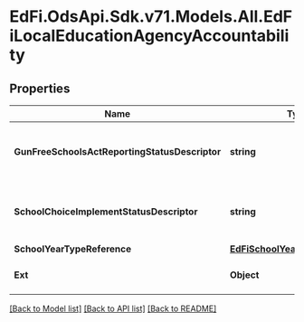 # EdFi.OdsApi.Sdk.v71.Models.All.EdFiLocalEducationAgencyAccountability

## Properties

Name | Type | Description | Notes
------------ | ------------- | ------------- | -------------
**GunFreeSchoolsActReportingStatusDescriptor** | **string** | An indication of whether the school or Local Education Agency (LEA) submitted a Gun-Free Schools Act (GFSA) of 1994 report to the state, as defined by Title 18, Section 921. | [optional] 
**SchoolChoiceImplementStatusDescriptor** | **string** | An indication of whether the LEA was able to implement the provisions for public school choice under Title I, Part A, Section 1116 of ESEA as amended. | [optional] 
**SchoolYearTypeReference** | [**EdFiSchoolYearTypeReference**](EdFiSchoolYearTypeReference.md) |  | 
**Ext** | **Object** | Extensions to the LocalEducationAgencyAccountability entity. | [optional] 

[[Back to Model list]](../README.md#documentation-for-models) [[Back to API list]](../README.md#documentation-for-api-endpoints) [[Back to README]](../README.md)

